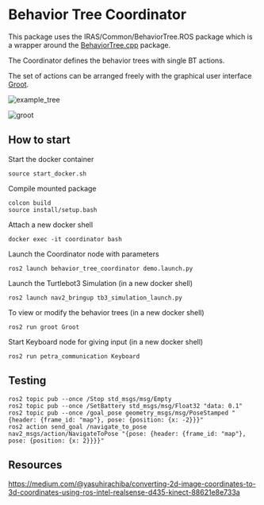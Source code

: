 # Behavior Tree Coordinator
This package uses the IRAS/Common/BehaviorTree.ROS package which is a wrapper around the [BehaviorTree.cpp](https://www.behaviortree.dev/) package.

The Coordinator defines the behavior trees with single BT actions.

The set of actions can be arranged freely with the graphical user interface [Groot](https://github.com/BehaviorTree/Groot).

![example_tree](https://d33wubrfki0l68.cloudfront.net/f8b2bac65168251a46ec25232f20db7961327ffc/88ad1/images/readthedocs.png)

![groot](https://github.com/BehaviorTree/Groot/raw/master/groot-screenshot.png)

## How to start

Start the docker container

    source start_docker.sh

Compile mounted package

    colcon build
    source install/setup.bash

Attach a new docker shell

    docker exec -it coordinator bash

Launch the Coordinator node with parameters

    ros2 launch behavior_tree_coordinator demo.launch.py

Launch the Turtlebot3 Simulation (in a new docker shell)

    ros2 launch nav2_bringup tb3_simulation_launch.py
    
To view or modify the behavior trees (in a new docker shell)

    ros2 run groot Groot

Start Keyboard node for giving input (in a new docker shell)

    ros2 run petra_communication Keyboard

## Testing

    ros2 topic pub --once /Stop std_msgs/msg/Empty
    ros2 topic pub --once /SetBattery std_msgs/msg/Float32 "data: 0.1"
    ros2 topic pub --once /goal_pose geometry_msgs/msg/PoseStamped "{header: {frame_id: "map"}, pose: {position: {x: -2}}}"
    ros2 action send_goal /navigate_to_pose nav2_msgs/action/NavigateToPose "{pose: {header: {frame_id: "map"}, pose: {position: {x: 2}}}}"

## Resources 

https://medium.com/@yasuhirachiba/converting-2d-image-coordinates-to-3d-coordinates-using-ros-intel-realsense-d435-kinect-88621e8e733a

